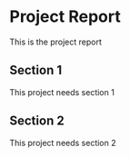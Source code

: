 # Project Report

This is the project report 

## Section 1

This project needs section 1

## Section 2

This project needs section 2
